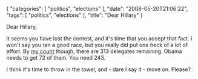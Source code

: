 {
    "categories": [
        "politics", 
        "elections"
    ], 
    "date": "2008-05-20T21:06:22", 
    "tags": [
        "politics", 
        "elections"
    ], 
    "title": "Dear Hillary"
}

Dear Hillary, 

It seems you have lost the contest, and it's time that you accept that fact. I won't say you ran a good race, but you really did put one heck of a lot of effort. By <a href="http://www.msnbc.msn.com/id/21660914" target="_blank">my count</a> though, there are 313 delegates remaining. Obama needs to get 72 of them. You need 243. 

I think it's time to throw in the towel, and - dare I say it - move on. Please?